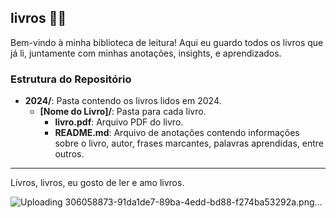 ## livros 👋🏾

Bem-vindo à minha biblioteca de leitura! Aqui eu guardo todos os livros que já li, juntamente com minhas anotações, insights, e aprendizados.


### Estrutura do Repositório

- **2024/**: Pasta contendo os livros lidos em 2024.
  - **[Nome do Livro]/**: Pasta para cada livro.
    - **livro.pdf**: Arquivo PDF do livro.
    - **README.md**: Arquivo de anotações contendo informações sobre o livro, autor, frases marcantes, palavras aprendidas, entre outros.

---

Livros, livros, eu gosto de ler e amo livros.

![Uploading 306058873-91da1de7-89ba-4edd-bd88-f274ba53292a.png…]()


